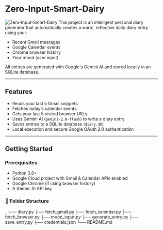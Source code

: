 # Zero-Input-Smart-Dairy
![Zero-Input-Smart-Dairy](https://socialify.git.ci/DnvLikhitha/Zero-Input-Smart-Dairy/image?font=Inter&language=1&name=1&theme=Dark)
This project is an intelligent personal diary generator that automatically creates a warm, reflective daily diary entry using your:

- Recent Gmail messages  
- Google Calendar events  
- Chrome browser history  
- Your mood (user input)

All entries are generated with Google's Gemini AI and stored locally in an SQLite database.

---

## Features

- Reads your last 5 Gmail snippets
- Fetches today’s calendar events
- Gets your last 5 visited browser URLs
- Uses Gemini AI (`gemini-2.0-flash`) to write a diary entry
- Saves entries to a SQLite database (`diary.db`)
- Local execution and secure Google OAuth 2.0 authentication

---

## Getting Started

### Prerequisites

- Python 3.8+
- Google Cloud project with Gmail & Calendar APIs enabled
- Google Chrome (if using browser history)
- A Gemini AI API key

### 📁 Folder Structure
.
├── diary.py
├── fetch_gmail.py
├── fetch_calendar.py
├── fetch_browser.py
├── mood_input.py
├── generate_entry.py
├── save_entry.py
├── credentials.json
└── README.md



